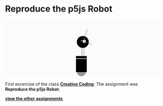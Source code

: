 # Reproduce the p5js Robot

![p5js Robot](https://github.com/chiarariente/p5jsRobot/blob/master/img/header.png?raw=true)

First excercise of the class [**Creative Coding**](https://github.com/drawwithcode). The assignment was **Reproduce the p5js Robot**.

[**view the other assignments**](https://github.com/chiarariente?tab=repositories)
